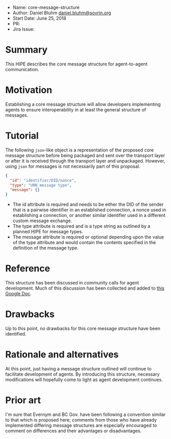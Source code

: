 - Name: core-message-structure
- Author: Daniel Bluhm <daniel.bluhm@sovrin.org>
- Start Date: June 25, 2018
- PR:
- Jira Issue:

# Summary
[summary]: #summary

This HIPE describes the core message structure for agent-to-agent communication.

# Motivation
[motivation]: #motivation

Establishing a core message structure will allow developers implementing agents to ensure interoperability in at least
the general structure of messages.

# Tutorial
[tutorial]: #tutorial

The following `json`-like object is a representation of the proposed core message structure before being packaged and
sent over the transport layer or after it is received through the transport layer and unpackaged. However, using `json`
for messages is not necessarily part of this proposal.

```json
{
  "id": "identifier/DID/nonce",
  "type": "URN message type",
  "message": {}
}
```

- The id attribute is required and needs to be either the DID of the sender that is a pairwise identifier in an
  established connection, a nonce used in establishing a connection, or another similar identifier used in a different
  custom message exchange.
- The type attribute is required and is a type string as outlined by a planned HIPE for message types.
- The message attribute is required or optional depending upon the value of the type attribute and would contain the
  contents specified in the definition of the message type.


# Reference
[reference]: #reference

This structure has been discussed in community calls for agent development. Much of this discussion has been collected
and added to [this Google Doc](https://docs.google.com/document/d/1mRLPOK4VmU9YYdxHJSxgqBp19gNh3fT7Qk4Q069VPY8).

# Drawbacks
[drawbacks]: #drawbacks

Up to this point, no drawbacks for this core message structure have been identified.

# Rationale and alternatives
[alternatives]: #alternatives

At this point, just having a message structure outlined will continue to facilitate development of agents. By
introducing this structure, necessary modifications will hopefully come to light as agent development continues.

# Prior art
[prior-art]: #prior-art

I'm sure that Evernym and BC Gov. have been following a convention similar to that which is proposed here; comments from
those who have already implemented differing message structures are especially encouraged to comment on differences and
their advantages or disadvantages.
